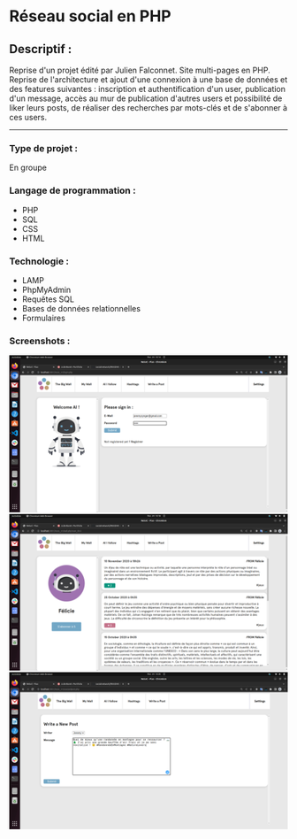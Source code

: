 # Réseau social en PHP

## Descriptif :

Reprise d'un projet édité par Julien Falconnet. Site multi-pages en PHP. Reprise de l'architecture et ajout d'une connexion à une base de données et des features suivantes : inscription et authentification d'un user, publication d'un message, accès au mur de publication d'autres users et possibilité de liker leurs posts, de réaliser des recherches par mots-clés et de s'abonner à ces users.

---

### Type de projet :

En groupe

### Langage de programmation :

- PHP
- SQL
- CSS
- HTML

### Technologie :

- LAMP
- PhpMyAdmin
- Requêtes SQL
- Bases de données relationnelles
- Formulaires

### Screenshots :

![screenshot1](https://raw.githubusercontent.com/adatechschool/project_collectif_reseau_social-alice-junon-jeremy/master/resoc_n1/img/Screen1.png?token=GHSAT0AAAAAAB46ZCP2UBS4GX7SHIV7WWLGY7YUE3Q "screen1")
![screenshot2](https://raw.githubusercontent.com/adatechschool/project_collectif_reseau_social-alice-junon-jeremy/master/resoc_n1/img/Screen3.png?token=GHSAT0AAAAAAB46ZCP3G3R4WEIG3WWDJVLYY7YUIZQ "screen2")
![screenshot3](https://raw.githubusercontent.com/adatechschool/project_collectif_reseau_social-alice-junon-jeremy/master/resoc_n1/img/Screen2.png?token=GHSAT0AAAAAAB46ZCP3WQCQO5XW3ZMVEB3IY7YUQPQ "screen3")
